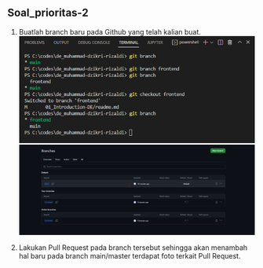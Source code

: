 ## Soal_prioritas-2

1. Buatlah branch baru pada Github yang telah kalian buat.
![alt text](https://github.com/ddzikri/de_muhammad-dzikri-rizaldi/blob/main/03_Version-Control-System/screenshot/gambar1_soal-prioritas-2.png?raw=true)
![alt text](https://github.com/ddzikri/de_muhammad-dzikri-rizaldi/blob/main/03_Version-Control-System/screenshot/gambar1a_soal-prioritas-2.png?raw=true)


2. Lakukan Pull Request pada branch tersebut sehingga akan menambah hal baru pada branch main/master
terdapat foto terkait Pull Request.